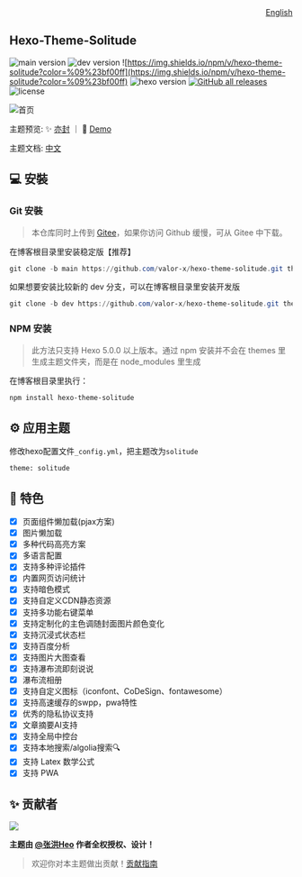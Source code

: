<div align="right">
  <a title="English" href="/README_EN.md">English</a>
</div>

## Hexo-Theme-Solitude

![main version](https://img.shields.io/github/package-json/v/valor-x/hexo-theme-solitude/master?color=%231ab1ad&label=main)
![dev version](https://img.shields.io/github/package-json/v/valor-x/hexo-theme-solitude/dev?label=dev)
![https://img.shields.io/npm/v/hexo-theme-solitude?color=%09%23bf00ff](https://img.shields.io/npm/v/hexo-theme-solitude?color=%09%23bf00ff)
![hexo version](https://img.shields.io/badge/hexo-6.3.0+-0e83c)
[![GitHub all releases](https://img.shields.io/github/downloads/valor-x/hexo-theme-solitude/total)](https://github.com/valor-x/hexo-theme-solitude/releases/latest)
![license](https://img.shields.io/github/license/valor-x/hexo-theme-solitude?color=FF5531)

![首页](https://github.com/valor-x/hexo-theme-solitude/assets/74389842/d008aba4-942d-4fdb-a611-d934c0bad9fe)

主题预览:  ✨ [亦封](https://blog.meuicat.cn/) ｜  🐞 [Demo](https://solitude-demo.efu.me/)

主题文档:  [中文](https://solitude-docs.efu.me/)

## 💻 安裝

### Git 安裝

> 本仓库同时上传到 [Gitee](https://gitee.com/nsjjd_w/hexo-theme-solitude)，如果你访问 Github 缓慢，可从 Gitee 中下载。

在博客根目录里安装稳定版【推荐】

```powershell
git clone -b main https://github.com/valor-x/hexo-theme-solitude.git themes/solitude
```

如果想要安装比较新的 dev 分支，可以在博客根目录里安装开发版

```powershell
git clone -b dev https://github.com/valor-x/hexo-theme-solitude.git themes/solitude
```

### NPM 安装

> 此方法只支持 Hexo 5.0.0 以上版本。通过 npm 安装并不会在 themes 里生成主题文件夹，而是在 node_modules 里生成

在博客根目录里执行：

```powershell
npm install hexo-theme-solitude
```

## ⚙ 应用主题

修改hexo配置文件`_config.yml`，把主题改为`solitude`

```
theme: solitude
```

## 🎉 特色

- [x] 页面组件懒加载(pjax方案)
- [x] 图片懒加载
- [x] 多种代码高亮方案
- [x] 多语言配置
- [x] 支持多种评论插件
- [x] 内置网页访问统计
- [x] 支持暗色模式
- [x] 支持自定义CDN静态资源
- [x] 支持多功能右键菜单
- [x] 支持定制化的主色调随封面图片颜色变化
- [x] 支持沉浸式状态栏
- [x] 支持百度分析
- [x] 支持图片大图查看
- [x] 支持瀑布流即刻说说
- [x] 瀑布流相册 
- [x] 支持自定义图标（iconfont、CoDeSign、fontawesome）
- [x] 支持高速缓存的swpp，pwa特性
- [x] 优秀的隐私协议支持
- [x] 文章摘要AI支持
- [x] 支持全局中控台
- [x] 支持本地搜索/algolia搜索🔍
- [x] 支持 Latex 数学公式
- [x] 支持 PWA

## ✨ 贡献者

<a href="https://github.com/valor-x/hexo-theme-solitude/graphs/contributors">
  <img src="https://contrib.rocks/image?repo=valor-x/hexo-theme-solitude" />
</a>

**主题由 [@张洪Heo](https://github.com/zhheo) 作者全权授权、设计！**

> 欢迎你对本主题做出贡献！[贡献指南](/CONTRIBUTING.md)
